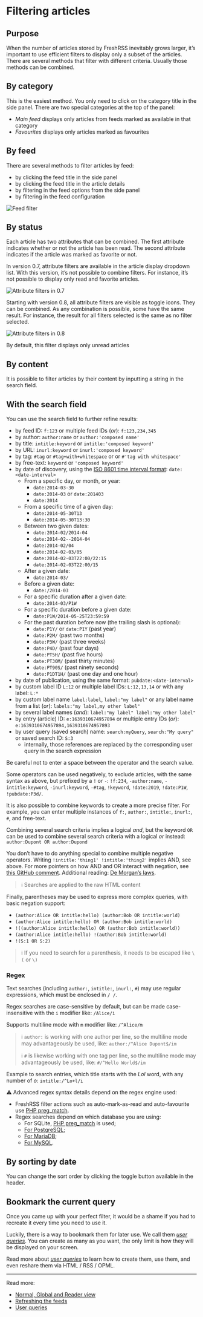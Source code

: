 
# Filtering articles

## Purpose

When the number of articles stored by FreshRSS inevitably grows larger, it’s important to use efficient filters to display only a subset of the articles. There are several methods that filter with different criteria. Usually those methods can be combined.

## By category

This is the easiest method. You only need to click on the category title in the side panel. There are two special categories at the top of the panel:

* *Main feed* displays only articles from feeds marked as available in that category
* *Favourites* displays only articles marked as favourites

## By feed

There are several methods to filter articles by feed:

* by clicking the feed title in the side panel
* by clicking the feed title in the article details
* by filtering in the feed options from the side panel
* by filtering in the feed configuration

![Feed filter](../img/users/feed.filter.1.png)

## By status

Each article has two attributes that can be combined. The first attribute indicates whether or not the article has been read. The second attribute indicates if the article was marked as favorite or not.

In version 0.7, attribute filters are available in the article display dropdown list. With this version, it’s not possible to combine filters. For instance, it’s not possible to display only read and favorite articles.

![Attribute filters in 0.7](../img/users/status.filter.0.7.png)

Starting with version 0.8, all attribute filters are visible as toggle icons. They can be combined. As any combination is possible, some have the same result. For instance, the result for all filters selected is the same as no filter selected.

![Attribute filters in 0.8](../img/users/status.filter.0.8.png)

By default, this filter displays only unread articles

## By content

It is possible to filter articles by their content by inputting a string in the search field.

## With the search field

You can use the search field to further refine results:

* by feed ID: `f:123` or multiple feed IDs (*or*): `f:123,234,345`
* by author: `author:name` or `author:'composed name'`
* by title: `intitle:keyword` or `intitle:'composed keyword'`
* by URL: `inurl:keyword` or `inurl:'composed keyword'`
* by tag: `#tag` or `#tag+with+whitespace` or or `#'tag with whitespace'`
* by free-text: `keyword` or `'composed keyword'`
* by date of discovery, using the [ISO 8601 time interval format](http://en.wikipedia.org/wiki/ISO_8601#Time_intervals): `date:<date-interval>`
	* From a specific day, or month, or year:
		* `date:2014-03-30`
		* `date:2014-03` or `date:201403`
		* `date:2014`
	* From a specific time of a given day:
		* `date:2014-05-30T13`
		* `date:2014-05-30T13:30`
	* Between two given dates:
		* `date:2014-02/2014-04`
		* `date:2014-02--2014-04`
		* `date:2014-02/04`
		* `date:2014-02-03/05`
		* `date:2014-02-03T22:00/22:15`
		* `date:2014-02-03T22:00/15`
	* After a given date:
		* `date:2014-03/`
	* Before a given date:
		* `date:/2014-03`
	* For a specific duration after a given date:
		* `date:2014-03/P1W`
	* For a specific duration before a given date:
		* `date:P1W/2014-05-25T23:59:59`
	* For the past duration before now (the trailing slash is optional):
		* `date:P1Y/` or `date:P1Y` (past year)
		* `date:P2M/` (past two months)
		* `date:P3W/` (past three weeks)
		* `date:P4D/` (past four days)
		* `date:PT5H/` (past five hours)
		* `date:PT30M/` (past thirty minutes)
		* `date:PT90S/` (past ninety seconds)
		* `date:P1DT1H/` (past one day and one hour)
* by date of publication, using the same format: `pubdate:<date-interval>`
* by custom label ID `L:12` or multiple label IDs: `L:12,13,14` or with any label: `L:*`
* by custom label name `label:label`, `label:"my label"` or any label name from a list (*or*): `labels:"my label,my other label"`
* by several label names (*and*): `label:"my label" label:"my other label"`
* by entry (article) ID: `e:1639310674957894` or multiple entry IDs  (*or*): `e:1639310674957894,1639310674957893`
* by user query (saved search) name: `search:myQuery`, `search:"My query"` or saved search ID: `S:3`
	* internally, those references are replaced by the corresponding user query in the search expression

Be careful not to enter a space between the operator and the search value.

Some operators can be used negatively, to exclude articles, with the same syntax as above, but prefixed by a `!` or `-`:
`!f:234`, `-author:name`, `-intitle:keyword`, `-inurl:keyword`, `-#tag`, `!keyword`, `!date:2019`, `!date:P1W`, `!pubdate:P3d/`.

It is also possible to combine keywords to create a more precise filter.
For example, you can enter multiple instances of `f:`, `author:`, `intitle:`, `inurl:`, `#`, and free-text.

Combining several search criteria implies a logical *and*, but the keyword ` OR `
can be used to combine several search criteria with a logical *or* instead: `author:Dupont OR author:Dupond`

You don’t have to do anything special to combine multiple negative operators. Writing `!intitle:'thing1' !intitle:'thing2'` implies AND, see above. For more pointers on how AND and OR interact with negation, see [this GitHub comment](https://github.com/FreshRSS/FreshRSS/issues/3236#issuecomment-891219460).
Additional reading: [De Morgan’s laws](https://en.wikipedia.org/wiki/De_Morgan%27s_laws).

> ℹ️ Searches are applied to the raw HTML content

Finally, parentheses may be used to express more complex queries, with basic negation support:

* `(author:Alice OR intitle:hello) (author:Bob OR intitle:world)`
* `(author:Alice intitle:hello) OR (author:Bob intitle:world)`
* `!((author:Alice intitle:hello) OR (author:Bob intitle:world))`
* `(author:Alice intitle:hello) !(author:Bob intitle:world)`
* `!(S:1 OR S:2)`

> ℹ️ If you need to search for a parenthesis, it needs to be escaped like `\(` or `\)`

### Regex

Text searches (including `author:`, `intitle:`, `inurl:`, `#`) may use regular expressions, which must be enclosed in `/ /`.

Regex searches are case-sensitive by default, but can be made case-insensitive with the `i` modifier like: `/Alice/i`

Supports multiline mode with `m` modifier like: `/^Alice/m`

> ℹ️ `author:` is working with one author per line, so the multiline mode may advantageously be used, like: `author:/^Alice Dupont$/im`
>
> ℹ️ `#` is likewise working with one tag per line, so the multiline mode may advantageously be used, like: `#/^Hello World$/im`

Example to search entries, which title starts with the *Lol* word, with any number of *o*: `intitle:/^Lo+l/i`

⚠️ Advanced regex syntax details depend on the regex engine used:

* FreshRSS filter actions such as auto-mark-as-read and auto-favourite use [PHP preg_match](https://php.net/function.preg-match).
* Regex searches depend on which database you are using:
	* For SQLite, [PHP preg_match](https://php.net/function.preg-match) is used;
	* [For PostgreSQL](https://www.postgresql.org/docs/current/functions-matching.html#FUNCTIONS-POSIX-REGEXP);
	* [For MariaDB](https://mariadb.com/kb/en/pcre/);
	* [For MySQL](https://dev.mysql.com/doc/refman/9.0/en/regexp.html#function_regexp-like).

## By sorting by date

You can change the sort order by clicking the toggle button available in the header.

## Bookmark the current query

Once you came up with your perfect filter, it would be a shame if you had to recreate it every time you need to use it.

Luckily, there is a way to bookmark them for later use.
We call them [*user queries*](./user_queries.md).
You can create as many as you want, the only limit is how they will be displayed on your screen.

Read more about [*user queries*](./user_queries.md) to learn how to create them, use them, and even reshare them via HTML / RSS / OPML.

---
Read more:
* [Normal, Global and Reader view](./03_Main_view.md)
* [Refreshing the feeds](./09_refreshing_feeds.md)
* [User queries](./user_queries.md)
